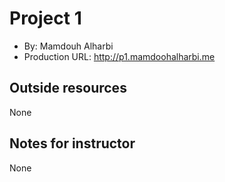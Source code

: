 # Project 1
+ By: Mamdouh Alharbi
+ Production URL: <http://p1.mamdoohalharbi.me>

## Outside resources
None

## Notes for instructor
None
